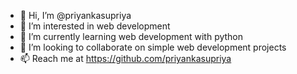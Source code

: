 - 👋 Hi, I’m @priyankasupriya
- 👀 I’m interested in web development
- 🌱 I’m currently learning web development with python
- 💞️ I’m looking to collaborate on simple web development projects
- 📫 Reach me at https://github.com/priyankasupriya

<!---
priyankasupriya/priyankasupriya is a ✨ special ✨ repository because its `README.md` (this file) appears on your GitHub profile.
You can click the Preview link to take a look at your changes.
--->
